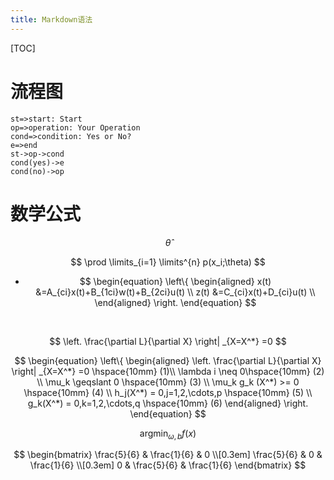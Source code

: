```yaml
---
title: Markdown语法
---
```


[TOC]

# 流程图

``` flow
st=>start: Start
op=>operation: Your Operation
cond=>condition: Yes or No?
e=>end
st->op->cond
cond(yes)->e
cond(no)->op
```

# 数学公式

$$
\hat{\theta}
$$


$$
\prod \limits_{i=1} \limits^{n} p(x_i;\theta)
$$


- $$
  \begin{equation}
    \left\{
     \begin{aligned}
     x(t) &=A_{ci}x(t)+B_{1ci}w(t)+B_{2ci}u(t)  \\
     z(t) &=C_{ci}x(t)+D_{ci}u(t) \\
     \end{aligned}
     \right.
    \end{equation}
  $$

  ​


$$
\left. \frac{\partial L}{\partial X} \right| _{X=X^*} =0
$$

$$
\begin{equation}
  \left\{
   \begin{aligned}
  	\left. \frac{\partial L}{\partial X} \right| _{X=X^*} =0 \hspace{10mm} (1)\\
  	\lambda i \neq 0\hspace{10mm} (2) \\
  	\mu_k \geqslant 0  \hspace{10mm} (3) \\
  	\mu_k g_k (X^*) >= 0 \hspace{10mm} (4) \\
  	h_j(X^*) = 0,j=1,2,\cdots,p \hspace{10mm} (5) \\
  	g_k(X^*) = 0,k=1,2,\cdots,q \hspace{10mm} (6)
   \end{aligned}
   \right.
  \end{equation}
$$

$$
\operatorname*{arg min}_{\omega,b} f(x)
$$

$$
\begin{bmatrix}
       \frac{5}{6} & \frac{1}{6} & 0           \\[0.3em]
       \frac{5}{6} & 0           & \frac{1}{6} \\[0.3em]
       0           & \frac{5}{6} & \frac{1}{6}
     \end{bmatrix}
$$

